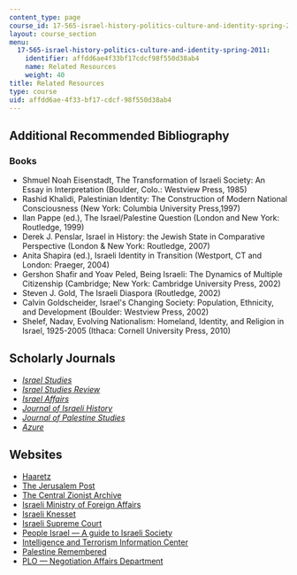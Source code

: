 ```yaml
---
content_type: page
course_id: 17-565-israel-history-politics-culture-and-identity-spring-2011
layout: course_section
menu:
  17-565-israel-history-politics-culture-and-identity-spring-2011:
    identifier: affdd6ae4f33bf17cdcf98f550d38ab4
    name: Related Resources
    weight: 40
title: Related Resources
type: course
uid: affdd6ae-4f33-bf17-cdcf-98f550d38ab4
---
```


Additional Recommended Bibliography
-----------------------------------

### Books

*   Shmuel Noah Eisenstadt, The Transformation of Israeli Society: An Essay in Interpretation (Boulder, Colo.: Westview Press, 1985)
*   Rashid Khalidi, Palestinian Identity: The Construction of Modern National Consciousness (New York: Columbia University Press,1997)
*   Ilan Pappe (ed.), The Israel/Palestine Question (London and New York: Routledge, 1999)
*   Derek J. Penslar, Israel in History: the Jewish State in Comparative Perspective (London & New York: Routledge, 2007)
*   Anita Shapira (ed.), Israeli Identity in Transition (Westport, CT and London: Praeger, 2004)
*   Gershon Shafir and Yoav Peled, Being Israeli: The Dynamics of Multiple Citizenship (Cambridge; New York: Cambridge University Press, 2002)
*   Steven J. Gold, The Israeli Diaspora (Routledge, 2002)
*   Calvin Goldscheider, Israel's Changing Society: Population, Ethnicity, and Development (Boulder: Westview Press, 2002)
*   Shelef, Nadav, Evolving Nationalism: Homeland, Identity, and Religion in Israel, 1925-2005 (Ithaca: Cornell University Press, 2010)

Scholarly Journals
------------------

*   [_Israel Studies_](http://muse.jhu.edu/journals/israel_studies/)
*   [_Israel Studies Review_](http://journals.berghahnbooks.com/isr/)
*   [_Israel Affairs_](http://www.tandf.co.uk/journals/titles/13537121.asp)
*   [_Journal of Israeli History_](http://www.tandf.co.uk/journals/titles/13531042.asp)
*   [_Journal of Palestine Studies_](http://jps.ucpress.edu/)
*   [_Azure_](http://www.azure.org.il/)

Websites
--------

*   [Haaretz](http://www.haaretz.com)
*   [The Jerusalem Post](http://www.jpost.com)
*   [The Central Zionist Archive](http://www.zionistarchives.org.il/ZA/pMainE.aspx)
*   [Israeli Ministry of Foreign Affairs](http://www.dsai.ca/projects/the-israeli-ministry-of-foreign-affairs-jerusalem-israel)
*   [Israeli Knesset](http://www.knesset.gov.il/main/eng/home.asp)
*   [Israeli Supreme Court](http://elyon1.court.gov.il/eng/home/index.html)
*   [People Israel — A guide to Israeli Society](http://www.peopleil.org/Default.aspx?sLanguage=en-US)
*   [Intelligence and Terrorism Information Center](http://www.intelligence.org.il/)
*   [Palestine Remembered](http://www.palestineremembered.com/)
*   [PLO — Negotiation Affairs Department](https://www.nad.ps/en)